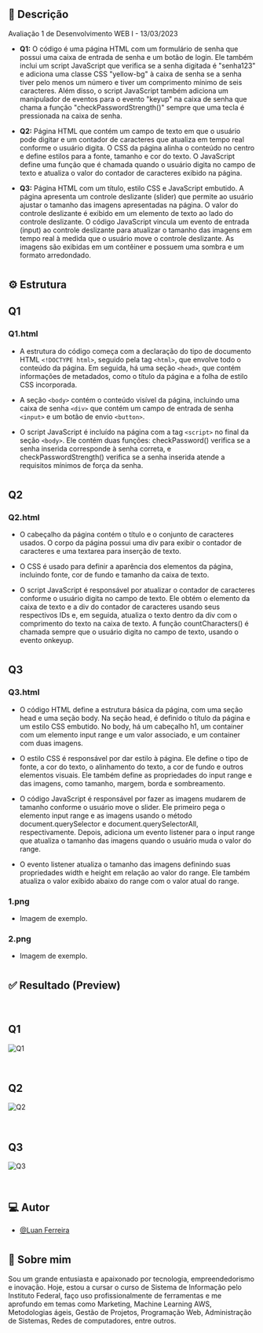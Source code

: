 ## 🧾 Descrição

Avaliação 1 de Desenvolvimento WEB I - 13/03/2023

- **Q1:**  O código é uma página HTML com um formulário de senha que possui uma caixa de entrada de senha e um botão de login. Ele também inclui um script JavaScript que verifica se a senha digitada é "senha123" e adiciona uma classe CSS "yellow-bg" à caixa de senha se a senha tiver pelo menos um número e tiver um comprimento mínimo de seis caracteres. Além disso, o script JavaScript também adiciona um manipulador de eventos para o evento "keyup" na caixa de senha que chama a função "checkPasswordStrength()" sempre que uma tecla é pressionada na caixa de senha.

- **Q2:** Página HTML que contém um campo de texto em que o usuário pode digitar e um contador de caracteres que atualiza em tempo real conforme o usuário digita. O CSS da página alinha o conteúdo no centro e define estilos para a fonte, tamanho e cor do texto. O JavaScript define uma função que é chamada quando o usuário digita no campo de texto e atualiza o valor do contador de caracteres exibido na página.

- **Q3:** Página HTML com um título, estilo CSS e JavaScript embutido. A página apresenta um controle deslizante (slider) que permite ao usuário ajustar o tamanho das imagens apresentadas na página. O valor do controle deslizante é exibido em um elemento de texto ao lado do controle deslizante. O código JavaScript vincula um evento de entrada (input) ao controle deslizante para atualizar o tamanho das imagens em tempo real à medida que o usuário move o controle deslizante. As imagens são exibidas em um contêiner e possuem uma sombra e um formato arredondado.

<h1>

## ⚙️ Estrutura

## Q1

### Q1.html
- A estrutura do código começa com a declaração do tipo de documento HTML ```<!DOCTYPE html>```, seguido pela tag ```<html>```, que envolve todo o conteúdo da página. Em seguida, há uma seção ```<head>```, que contém informações de metadados, como o título da página e a folha de estilo CSS incorporada.

- A seção ```<body>``` contém o conteúdo visível da página, incluindo uma caixa de senha ```<div>``` que contém um campo de entrada de senha ```<input>``` e um botão de envio ```<button>```.

- O script JavaScript é incluído na página com a tag ```<script>``` no final da seção ```<body>```. Ele contém duas funções: checkPassword() verifica se a senha inserida corresponde à senha correta, e checkPasswordStrength() verifica se a senha inserida atende a requisitos mínimos de força da senha.

<h1>

## Q2

### Q2.html

- O cabeçalho da página contém o título e o conjunto de caracteres usados. O corpo da página possui uma div para exibir o contador de caracteres e uma textarea para inserção de texto.

- O CSS é usado para definir a aparência dos elementos da página, incluindo fonte, cor de fundo e tamanho da caixa de texto.

- O script JavaScript é responsável por atualizar o contador de caracteres conforme o usuário digita no campo de texto. Ele obtém o elemento da caixa de texto e a div do contador de caracteres usando seus respectivos IDs e, em seguida, atualiza o texto dentro da div com o comprimento do texto na caixa de texto. A função countCharacters() é chamada sempre que o usuário digita no campo de texto, usando o evento onkeyup.

<h1>

## Q3

### Q3.html

- O código HTML define a estrutura básica da página, com uma seção head e uma seção body. Na seção head, é definido o título da página e um estilo CSS embutido. No body, há um cabeçalho h1, um container com um elemento input range e um valor associado, e um container com duas imagens.

- O estilo CSS é responsável por dar estilo à página. Ele define o tipo de fonte, a cor do texto, o alinhamento do texto, a cor de fundo e outros elementos visuais. Ele também define as propriedades do input range e das imagens, como tamanho, margem, borda e sombreamento.

- O código JavaScript é responsável por fazer as imagens mudarem de tamanho conforme o usuário move o slider. Ele primeiro pega o elemento input range e as imagens usando o método document.querySelector e document.querySelectorAll, respectivamente. Depois, adiciona um evento listener para o input range que atualiza o tamanho das imagens quando o usuário muda o valor do range. 
- O evento listener atualiza o tamanho das imagens definindo suas propriedades width e height em relação ao valor do range. Ele também atualiza o valor exibido abaixo do range com o valor atual do range. 

### 1.png
- Imagem de exemplo.
### 2.png
- Imagem de exemplo.
<h1>

## ✅ Resultado (Preview)
<br>

## Q1
![Q1](https://i.imgur.com/ogRuIT9.png)

<br>

## Q2
![Q2](https://i.imgur.com/P1UGqVQ.png)

<br>

## Q3
![Q3](https://i.imgur.com/N98RASV.png)

<br>

## 💻 Autor

- [@Luan Ferreira](https://github.com/fluanbrito)

<h1>

## 🚀 Sobre mim
Sou um grande entusiasta e apaixonado por tecnologia, empreendedorismo e inovação. Hoje, estou a cursar o curso de Sistema de Informação pelo Instituto Federal, faço uso profissionalmente de ferramentas e me aprofundo em temas como Marketing, Machine Learning AWS, Metodologias ágeis, Gestão de Projetos, Programação Web, Administração de Sistemas, Redes de computadores, entre outros.
